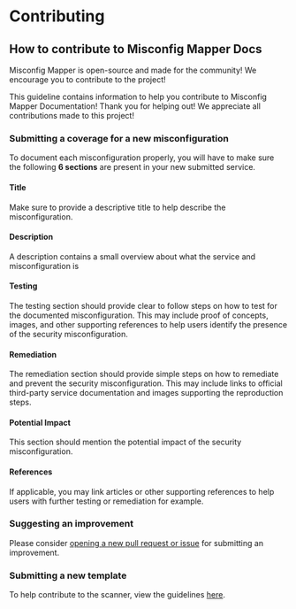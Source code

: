 # Contributing

## How to contribute to Misconfig Mapper Docs

Misconfig Mapper is open-source and made for the community! We encourage you to contribute to the project!

This guideline contains information to help you contribute to Misconfig Mapper Documentation! Thank you for helping out! We appreciate all contributions made to this project!

### Submitting a coverage for a new misconfiguration

To document each misconfiguration properly, you will have to make sure the following **6 sections** are present in your new submitted service.

#### Title

Make sure to provide a descriptive title to help describe the misconfiguration.

#### Description

A description contains a small overview about what the service and misconfiguration is

#### Testing

The testing section should provide clear to follow steps on how to test for the documented misconfiguration. This may include proof of concepts, images, and other supporting references to help users identify the presence of the security misconfiguration.

#### Remediation

The remediation section should provide simple steps on how to remediate and prevent the security misconfiguration. This may include links to official third-party service documentation and images supporting the reproduction steps.

#### Potential Impact

This section should mention the potential impact of the security misconfiguration.

#### References

If applicable, you may link articles or other supporting references to help users with further testing or remediation for example.

### Suggesting an improvement

Please consider [opening a new pull request or issue](https://github.com/intigriti/misconfig-mapper-docs) for submitting an improvement.

### Submitting a new template

To help contribute to the scanner, view the guidelines [here](https://github.com/intigriti/misconfig-mapper/blob/main/CONTRIBUTING.md).
